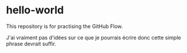 # hello-world
This repository is for practising the GitHub Flow.

J'ai vraiment pas d'idées sur ce que je pourrais écrire donc cette simple phrase devrait suffir.
